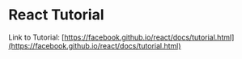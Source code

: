 # React Tutorial

Link to Tutorial: [https://facebook.github.io/react/docs/tutorial.html](https://facebook.github.io/react/docs/tutorial.html)
